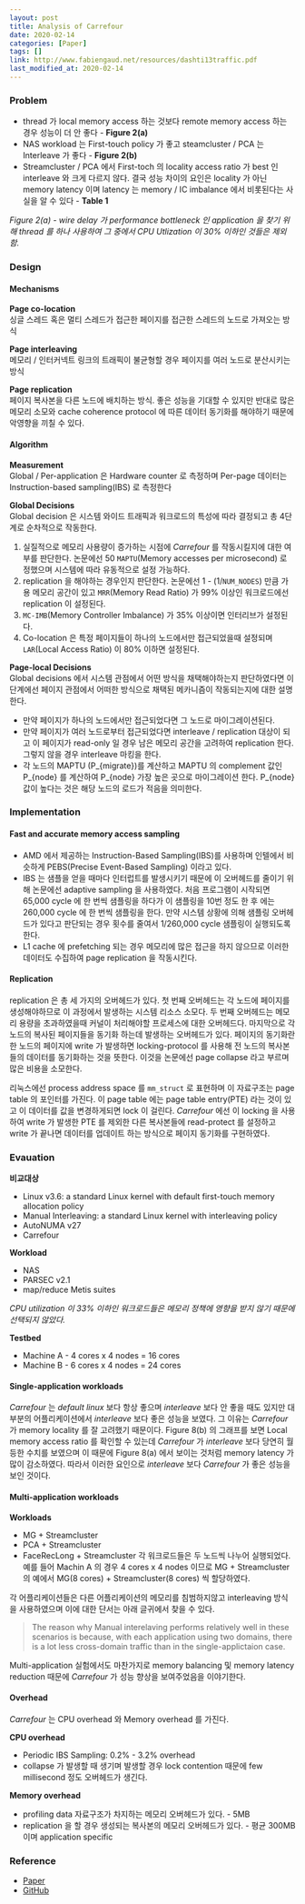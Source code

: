 ```yaml
---
layout: post
title: Analysis of Carrefour
date: 2020-02-14
categories: [Paper]
tags: []
link: http://www.fabiengaud.net/resources/dashti13traffic.pdf
last_modified_at: 2020-02-14
---
```


### Problem
* thread 가 local memory access 하는 것보다 remote memory access 하는 경우 성능이 더 안 좋다 - **Figure 2(a)**
* NAS workload 는 First-touch policy 가 좋고 steamcluster / PCA 는 Interleave 가 좋다 - **Figure 2(b)**
* Streamcluster / PCA 에서 First-toch 의 locality access ratio 가 best 인 interleave 와 크게 다르지 않다. 결국 성능 차이의 요인은 locality 가 아닌 memory latency 이며 latency 는 memory / IC imbalance 에서 비롯된다는 사실을 알 수 있다 - **Table 1**

*Figure 2(a) - wire delay 가 performance bottleneck 인 application 을 찾기 위해 thread 를 하나 사용하여 그 중에서 CPU Utlization 이 30% 이하인 것들은 제외함.*


### Design

#### Mechanisms
**Page co-location**  
싱글 스레드 혹은 멀티 스레드가 접근한 페이지를 접근한 스레드의 노드로 가져오는 방식

**Page interleaving**  
메모리 / 인터커넥트 링크의 트래픽이 불균형할 경우 페이지를 여러 노드로 분산시키는 방식

**Page replication**  
페이지 복사본을 다른 노드에 배치하는 방식. 좋은 성능을 기대할 수 있지만 반대로 많은 메모리 소모와 cache coherence protocol 에 따른 데이터 동기화를 해야하기 때문에 악영향을 끼칠 수 있다.

#### Algorithm
**Measurement**  
Global / Per-application 은 Hardware counter 로 측정하며 Per-page 데이터는 Instruction-based sampling(IBS) 로 측정한다

**Global Decisions**  
Global decision 은 시스템 와이드 트래픽과 워크로드의 특성에 따라 결정되고 총 4단계로 순차적으로 작동한다.

1. 실질적으로 메모리 사용량이 증가하는 시점에 *Carrefour* 를 작동시킬지에 대한 여부를 판단한다. 논문에선 50 `MAPTU`(Memory accesses per microsecond) 로 정했으며 시스템에 따라 유동적으로 설정 가능하다.
2. replication 을 해야하는 경우인지 판단한다. 논문에선 1 - (1/`NUM_NODES`) 만큼 가용 메모리 공간이 있고 `MRR`(Memory Read Ratio) 가 99% 이상인 워크로드에선 replication 이 설정된다.
3. `MC-IMB`(Memory Controller Imbalance) 가 35% 이상이면 인터리브가 설정된다.
4. Co-location 은 특정 페이지들이 하나의 노드에서만 접근되었을때 설정되며 `LAR`(Local Access Ratio) 이 80% 이하면 설정된다.

**Page-local Decisions**  
Global decisions 에서 시스템 관점에서 어떤 방식을 채택해야하는지 판단하였다면 이 단계에선 페이지 관점에서 어떠한 방식으로 채택된 메카니즘이 작동되는지에 대한 설명한다.

* 만약 페이지가 하나의 노드에서만 접근되었다면 그 노드로 마이그레이션된다.
* 만약 페이지가 여러 노드로부터 접근되었다면 interleave / replication 대상이 되고 이 페이지가 read-only 일 경우 남은 메모리 공간을 고려하여 replication 한다. 그렇지 않을 경우 interleave 마킹을 한다.
* 각 노드의 MAPTU (P_{migrate})를 계산하고 MAPTU 의 complement 값인 P_{node} 를 계산하여 P_{node} 가장 높은 곳으로 마이그레이션 한다. P_{node} 값이 높다는 것은 해당 노드의 로드가 적음을 의미한다.

### Implementation
#### Fast and accurate memory access sampling
* AMD 에서 제공하는 Instruction-Based Sampling(IBS)를 사용하며 인텔에서 비슷하게 PEBS(Precise Event-Based Sampling) 이라고 있다.
* IBS 는 샘플을 얻을 때마다 인터럽트를 발생시키기 때문에 이 오버헤드를 줄이기 위해 논문에선 adaptive sampling 을 사용하였다. 처음 프로그램이 시작되면 65,000 cycle 에 한 번씩 샘플링을 하다가 이 샘플링을 10번 정도 한 후 에는 260,000 cycle 에 한 번씩 샘플링을 한다. 만약 시스템 상황에 의해 샘플링 오버헤드가 있다고 판단되는 경우 횟수를 줄여서 1/260,000 cycle 샘플링이 실행되도록 한다.
* L1 cache 에 prefetching 되는 경우 메모리에 많은 접근을 하지 않으므로 이러한 데이터도 수집하여 page replication 을 작동시킨다.

#### Replication
replication 은 총 세 가지의 오버헤드가 있다. 첫 번째 오버헤드는 각 노드에 페이지를 생성해야하므로 이 과정에서 발생하는 시스템 리소스 소모다. 두 번째 오버헤드는 메모리 용량을 초과하였을때 커널이 처리해야할 프로세스에 대한 오버헤드다.
마지막으로 각 노드의 복사된 페이지들을 동기화 하는데 발생하는 오버헤드가 있다. 페이지의 동기화란 한 노드의 페이지에 write 가 발생하면 locking-protocol 를 사용해 전 노드의 복사본들의 데이터를 동기화하는 것을 뜻한다. 이것을 논문에선 page collapse 라고 부르며 많은 비용을 소모한다.

리눅스에선 process address space 를 `mm_struct` 로 표현하며 이 자료구조는 page table 의 포인터를 가진다. 이 page table 에는 page table entry(PTE) 라는 것이 있고 이 데이터를 값을 변경하게되면 lock 이 걸린다. *Carrefour* 에선 이 locking 을 사용하여 write 가 발생한 PTE 를 제외한 다른 복사본들에 read-protect 를 설정하고 write 가 끝나면 데이터를 업데이트 하는 방식으로 페이지 동기화를 구현하였다.

### Evauation
**비교대상**
* Linux v3.6: a standard Linux kernel with default first-touch memory allocation policy
* Manual Interleaving: a standard Linux kernel with interleaving policy
* AutoNUMA v27
* Carrefour

**Workload**
* NAS
* PARSEC v2.1
* map/reduce Metis suites

*CPU utilization 이 33% 이하인 워크로드들은 메모리 정책에 영향을 받지 않기 때문에 선택되지 않았다.*

**Testbed**
* Machine A - 4 cores x 4 nodes = 16 cores
* Machine B - 6 cores x 4 nodes = 24 cores

#### Single-application workloads
*Carrefour* 는 *default linux* 보다 항상 좋으며 *interleave* 보다 안 좋을 때도 있지만 대부분의 어플리케이션에서 *interleave* 보다 좋은 성능을 보였다. 그 이유는 *Carrefour* 가 memory locality 를 잘 고려했기 때문이다. Figure 8(b) 의 그래프를 보면 Local memory access ratio 를 확인할 수 있는데 *Carrefour* 가 *interleave* 보다 당연히 월등한 수치를 보였으며 이 때문에 Figure 8(a) 에서 보이는 것처럼 memory latency 가 많이 감소하였다. 따라서 이러한 요인으로 *interleave* 보다 *Carrefour* 가 좋은 성능을 보인 것이다.

#### Multi-application workloads
**Workloads**
* MG + Streamcluster
* PCA + Streamcluster
* FaceRecLong + Streamcluster
각 워크로드들은 두 노드씩 나누어 실행되었다. 예를 들어 Machin A 의 경우 4 cores x 4 nodes 이므로 MG + Streamcluster 의 예에서 MG(8 cores) + Streamcluster(8 cores) 씩 할당하였다.

각 어플리케이션들은 다른 어플리케이션의 메모리를 침범하지않고 interleaving 방식을 사용하였으며 이에 대한 단서는 아래 글귀에서 찾을 수 있다.
> The reason why Manual interelaving performs relatively well in these scenarios is because, with each application using two domains, there is a lot less cross-domain traffic than in the single-applictaion case.

Multi-application 실험에서도 마찬가지로 memory balancing 및 memory latency reduction 때문에 *Carrefour* 가 성능 향상을 보여주었음을 이야기한다.

#### Overhead
*Carrefour* 는 CPU overhead 와 Memory overhead 를 가진다.

**CPU overhead**  
* Periodic IBS Sampling: 0.2% - 3.2% overhead
* collapse 가 발생할 때 생기며 발생할 경우 lock contention 때문에 few millisecond 정도 오버헤드가 생긴다.

**Memory overhead**  
* profiling data 자료구조가 차지하는 메모리 오버헤드가 있다. - 5MB
* replication 을 할 경우 생성되는 복사본의 메모리 오버헤드가 있다. - 평균 300MB 이며 application specific

### Reference
* [Paper](http://www.fabiengaud.net/resources/dashti13traffic.pdf)
* [GitHub](https://github.com/Carrefour/carrefour-module)
